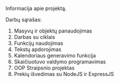 Informacija apie projektą.

Darbų sąrašas:
1. Masyvų ir objektų panaudojimas
2. Darbas su ciklais
3. Funkcijų naudojimas
4. Tekstų apdorojimas
5. Kalendoriaus generavimo funkcija
6. Skaičiuotuvo valdymo programavimas
7. OOP Straipsnio projektas
8. Prekių išvedimas su NodeJS ir ExpressJS